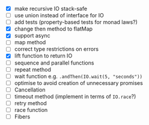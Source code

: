 - [x] make recursive IO stack-safe
- [ ] use union instead of interface for IO
- [ ] add tests (property-based tests for monad laws?)
- [x] change then method to flatMap
- [x] support async
- [ ] map method
- [ ] correct type restrictions on errors
- [x] lift function to return IO
- [ ] sequence and parallel functions
- [ ] repeat method
- [ ] wait function e.g. `.andThen(IO.wait(5, "seconds"))`
- [ ] optimise to avoid creation of unnecessary promises
- [ ] Cancellation
- [ ] timeout method (implement in terms of `IO.race`?)
- [ ] retry method
- [ ] race function
- [ ] Fibers
